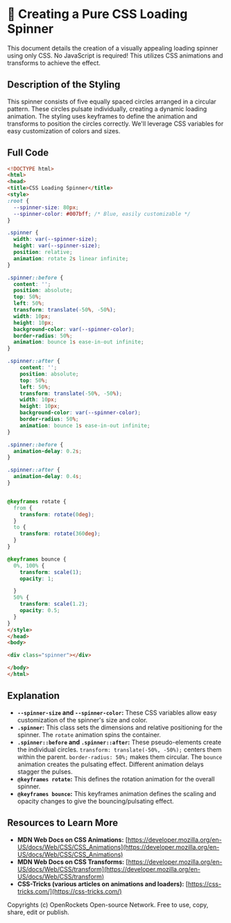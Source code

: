 # 🐞 Creating a Pure CSS Loading Spinner


This document details the creation of a visually appealing loading spinner using only CSS.  No JavaScript is required! This utilizes CSS animations and transforms to achieve the effect.


## Description of the Styling

This spinner consists of five equally spaced circles arranged in a circular pattern.  These circles pulsate individually, creating a dynamic loading animation. The styling uses keyframes to define the animation and transforms to position the circles correctly.  We'll leverage CSS variables for easy customization of colors and sizes.


## Full Code

```html
<!DOCTYPE html>
<html>
<head>
<title>CSS Loading Spinner</title>
<style>
:root {
  --spinner-size: 80px;
  --spinner-color: #007bff; /* Blue, easily customizable */
}

.spinner {
  width: var(--spinner-size);
  height: var(--spinner-size);
  position: relative;
  animation: rotate 2s linear infinite;
}

.spinner::before {
  content: '';
  position: absolute;
  top: 50%;
  left: 50%;
  transform: translate(-50%, -50%);
  width: 10px;
  height: 10px;
  background-color: var(--spinner-color);
  border-radius: 50%;
  animation: bounce 1s ease-in-out infinite;
}

.spinner::after {
    content: '';
    position: absolute;
    top: 50%;
    left: 50%;
    transform: translate(-50%, -50%);
    width: 10px;
    height: 10px;
    background-color: var(--spinner-color);
    border-radius: 50%;
    animation: bounce 1s ease-in-out infinite;
}

.spinner::before {
  animation-delay: 0.2s;
}

.spinner::after {
  animation-delay: 0.4s;
}


@keyframes rotate {
  from {
    transform: rotate(0deg);
  }
  to {
    transform: rotate(360deg);
  }
}

@keyframes bounce {
  0%, 100% {
    transform: scale(1);
    opacity: 1;

  }
  50% {
    transform: scale(1.2);
    opacity: 0.5;
  }
}
</style>
</head>
<body>

<div class="spinner"></div>

</body>
</html>
```

## Explanation

* **`--spinner-size` and `--spinner-color`:** These CSS variables allow easy customization of the spinner's size and color.
* **`.spinner`:** This class sets the dimensions and relative positioning for the spinner. The `rotate` animation spins the container.
* **`.spinner::before` and `.spinner::after`:** These pseudo-elements create the individual circles.  `transform: translate(-50%, -50%);` centers them within the parent.  `border-radius: 50%;` makes them circular. The `bounce` animation creates the pulsating effect. Different animation delays stagger the pulses.
* **`@keyframes rotate`:** This defines the rotation animation for the overall spinner.
* **`@keyframes bounce`:**  This keyframes animation defines the scaling and opacity changes to give the bouncing/pulsating effect.


## Resources to Learn More

* **MDN Web Docs on CSS Animations:** [https://developer.mozilla.org/en-US/docs/Web/CSS/CSS_Animations](https://developer.mozilla.org/en-US/docs/Web/CSS/CSS_Animations)
* **MDN Web Docs on CSS Transforms:** [https://developer.mozilla.org/en-US/docs/Web/CSS/transform](https://developer.mozilla.org/en-US/docs/Web/CSS/transform)
* **CSS-Tricks (various articles on animations and loaders):** [https://css-tricks.com/](https://css-tricks.com/)


Copyrights (c) OpenRockets Open-source Network. Free to use, copy, share, edit or publish.

